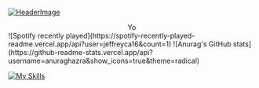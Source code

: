 [![HeaderImage](https://scriptsandstyles.neocities.org/github-profile/head.png?c=2)](https://github.com/einfachniemmand/)
<div style='width:100%;text-align:center'>Yo</div>
![Spotify recently played](https://spotify-recently-played-readme.vercel.app/api?user=jeffreyca16&count=1)
![Anurag's GitHub stats](https://github-readme-stats.vercel.app/api?username=anuraghazra&show_icons=true&theme=radical)
 
[![My Skills](https://skillicons.dev/icons?i=js,html,css,cloudflare,github,linux,postman)](https://github.com/tandpfun/skill-icons)
